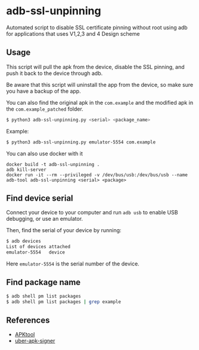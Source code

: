 # adb-ssl-unpinning

Automated script to disable SSL certificate pinning without root using adb for applications that uses V1,2,3 and 4 Design scheme

## Usage

This script will pull the apk from the device, disable the SSL pinning, and push it back to the device through adb.

Be aware that this script will uninstall the app from the device, so make sure you have a backup of the app.

You can also find the original apk in the `com.example` and the modified apk in the `com.example_patched` folder.

```bash
$ python3 adb-ssl-unpinning.py <serial> <package_name>
```

Example:

```bash
$ python3 adb-ssl-unpinning.py emulator-5554 com.example
```

You can also use docker with it

```
docker build -t adb-ssl-unpinning .
adb kill-server
docker run -it --rm --privileged -v /dev/bus/usb:/dev/bus/usb --name adb-tool adb-ssl-unpinning <serial> <package>
```
## Find device serial

Connect your device to your computer and run `adb usb` to enable USB debugging, or use an emulator.

Then, find the serial of your device by running:

```bash
$ adb devices
List of devices attached
emulator-5554	device
```

Here `emulator-5554` is the serial number of the device.

## Find package name

```bash
$ adb shell pm list packages
$ adb shell pm list packages | grep example
```

## References

- [APKtool](https://ibotpeaches.github.io/Apktool/install)
- [uber-apk-signer](https://github.com/patrickfav/uber-apk-signer)
